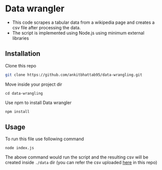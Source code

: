 # Data wrangler

- This code scrapes a tabular data from a wikipedia page and creates a csv file after processing the data.
- The script is implemented using Node.js using minimum external libraries


## Installation


Clone this repo 

```bash
git clone https://github.com/ankitbhattab95/data-wrangling.git
```
Move inside your project dir

```
cd data-wrangling
```


Use npm to install Data wrangler 

```bash
npm install
```

## Usage
To run this file use following command

```
node index.js
```
The above command would run the script and the resulting csv will be created inside `./data` dir (you can refer the csv uploaded [here](https://github.com/ankitbhattab95/data-wrangling/blob/master/data/European_Union_Road_Safety_Facts_and_Figures.csv) in this repo)
